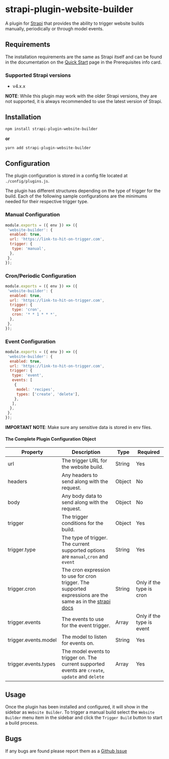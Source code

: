 # strapi-plugin-website-builder

A plugin for [Strapi](https://github.com/strapi/strapi) that provides the ability to trigger website builds manually, periodically or through model events.

## Requirements

The installation requirements are the same as Strapi itself and can be found in the documentation on the [Quick Start](https://strapi.io/documentation/developer-docs/latest/getting-started/quick-start.html) page in the Prerequisites info card.

### Supported Strapi versions

- v4.x.x

**NOTE**: While this plugin may work with the older Strapi versions, they are not supported, it is always recommended to use the latest version of Strapi.

## Installation

```sh
npm install strapi-plugin-website-builder
```

**or**

```sh
yarn add strapi-plugin-website-builder
```

## Configuration

The plugin configuration is stored in a config file located at `./config/plugins.js`.

The plugin has different structures depending on the type of trigger for the build. Each of the following sample configurations are the minimums needed for their respective trigger type.

### Manual Configuration

```javascript
module.exports = ({ env }) => ({
 'website-builder': {
  enabled: true,
  url: 'https://link-to-hit-on-trigger.com',
  trigger: {
   type: 'manual',
  },
 },
});
```

### Cron/Periodic Configuration

```javascript
module.exports = ({ env }) => ({
 'website-builder': {
  enabled: true,
  url: 'https://link-to-hit-on-trigger.com',
  trigger: {
   type: 'cron',
   cron: '* * 1 * * *',
  },
 },
});
```

### Event Configuration

```javascript
module.exports = ({ env }) => ({
 'website-builder': {
  enabled: true,
  url: 'https://link-to-hit-on-trigger.com',
  trigger: {
   type: 'event',
   events: [
    {
     model: 'recipes',
     types: ['create', 'delete'],
    },
   ],
  },
 },
});
```

**IMPORTANT NOTE**: Make sure any sensitive data is stored in env files.

#### The Complete Plugin Configuration  Object

| Property | Description | Type | Required |
| -------- | ----------- | ---- | -------- |
| url | The trigger URL for the website build. | String | Yes |
| headers | Any headers to send along with the request. | Object | No |
| body | Any body data to send along with the request. | Object | No |
| trigger | The trigger conditions for the build.  | Object | Yes |
| trigger.type | The type of trigger. The current supported options are `manual`,`cron` and `event` | String | Yes |
| trigger.cron | The cron expression to use for cron trigger. The supported expressions are the same as in the [strapi docs](https://docs.strapi.io/developer-docs/latest/setup-deployment-guides/configurations/optional/cronjobs.html#cron-jobs) | String | Only if the type is cron |
| trigger.events | The events to use for the event trigger. | Array | Only if the type is event |
| trigger.events.model | The model to listen for events on. | String | Yes |
| trigger.events.types | The model events to trigger on. The current supported events are `create`, `update` and `delete` | Array | Yes |

## Usage

Once the plugin has been installed and configured, it will show in the sidebar as `Website Builder`.
To trigger a manual build select the `Website Builder` menu item in the sidebar and click
the `Trigger Build` button to start a build process.

## Bugs
If any bugs are found please report them as a [Github Issue](https://github.com/ComfortablyCoding/strapi-plugin-website-builder/issues)